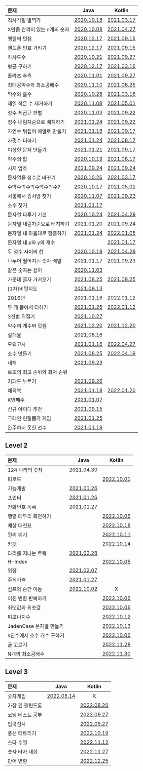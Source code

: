 |문제|Java|Kotlin|
|:--|:--:|:--:|
|직사각형 별찍기|[2020.10.18](./programmers-md/programmers-java-md/programmers-java-lv1/rectangular-star-printing.md)|[2021.03.17](./programmers-md/programmers-kotlin-md/programmers-kotlin-lv1/rectangular%20star-printing.md)|
|X만큼 간격이 있는 n개의 숫자|[2020.10.08](./programmers-md/programmers-java-md/programmers-java-lv1/n-numbers-spaced-by-x.md)|[2021.04.27](./programmers-md/programmers-kotlin-md/programmers-kotlin-lv1/n%20numbers%20spaced%20by%20X.md)|
|행렬의 덧셈|[2020.12.17](./programmers-md/programmers-java-md/programmers-java-lv1/addition%20of%20matrix.md)|[2021.09.15](./programmers-md/programmers-kotlin-md/programmers-kotlin-lv1/addition%20of%20matrix.md)|
|핸드폰 번호 가리기|[2020.12.17](./programmers-md/programmers-java-md/programmers-java-lv1/Covering%20your%20cell%20phone%20number.md)|[2021.09.15](./programmers-md/programmers-kotlin-md/programmers-kotlin-lv1/Covering%20your%20cell%20phone%20number.md)|
|하샤드수|[2020.10.21](./programmers-md/programmers-java-md/programmers-java-lv1/Hashad%20number.md)|[2021.09.27](./programmers-md/programmers-kotlin-md/programmers-kotlin-lv1/Hashad%20number.md)|
|평균 구하기|[2020.12.17](./programmers-md/programmers-java-md/programmers-java-lv1/average%20finding.md)|[2021.03.16](./programmers-md/programmers-kotlin-md/programmers-kotlin-lv1/average%20finding.md)|
|콜라츠 추측|[2020.11.01](./programmers-md/programmers-java-md/programmers-java-lv1/Colatz%20conjecture.md)|[2021.09.27](./programmers-md/programmers-kotlin-md/programmers-kotlin-lv1/Colatz%20conjecture.md)|
|최대공약수와 최소공배수|[2020.11.10](./programmers-md/programmers-java-md/programmers-java-lv1/maximum%20common%20divisor%20and%20minimum%20common%20multiple.md)|[2021.08.25](./programmers-md/programmers-kotlin-md/programmers-kotlin-lv1/maximum%20common%20divisor%20and%20minimum%20common%20multiple.md)|
|짝수와 홀수|[2020.10.28](./programmers-md/programmers-java-md/programmers-java-lv1/even%20and%20odd%20numbers.md)|[2021.03.16](./programmers-md/programmers-kotlin-md/programmers-kotlin-lv1/even%20and%20odd%20numbers.md)|
|제일 작은 수 제거하기|[2020.11.08](./programmers-md/programmers-java-md/programmers-java-lv1/Remove%20the%20smallest%20number.md)|[2021.05.01](./programmers-md/programmers-kotlin-md/programmers-kotlin-lv1/Remove%20the%20smallest%20number.md)|
|정수 제곱근 판별|[2020.11.03](./programmers-md/programmers-java-md/programmers-java-lv1/integer%20square%20root%20determination.md)|[2021.09.22](./programmers-md/programmers-kotlin-md/programmers-kotlin-lv1/integer%20square%20root%20determination.md)|
|정수 내림차순으로 배치하기|[2021.01.24](./programmers-md/programmers-java-md/programmers-java-lv1/Place%20in%20order%20of%20integer%20descending%20order.md)|[2021.09.22](./programmers-md/programmers-kotlin-md/programmers-kotlin-lv1/Place%20in%20order%20of%20integer%20descending%20order.md)|
|자연수 뒤집어 배열로 만들기|[2021.01.18](./programmers-md/programmers-java-md/programmers-java-lv1/reverse%20natural%20number%20arrangement.md)|[2021.09.17](./programmers-md/programmers-kotlin-md/programmers-kotlin-lv1/Turn%20the%20natural%20number%20into%20an%20array.md)|
|자릿수 더하기|[2021.01.24](./programmers-md/programmers-java-md/programmers-java-lv1/digit%20addition.md)|[2021.08.17](./programmers-md/programmers-kotlin-md/programmers-kotlin-lv1/digit%20addition.md)|
|이상한 문자 만들기|[2021.01.21](./programmers-md/programmers-java-md/programmers-java-lv1/making%20strange%20characters.md)|[2021.09.17](./programmers-md/programmers-kotlin-md/programmers-kotlin-lv1/making%20strange%20characters.md)|
|약수의 합|[2020.10.19](./programmers-md/programmers-java-md/programmers-java-lv1/sum-of-yacksu.md)|[2021.08.17](./programmers-md/programmers-kotlin-md/programmers-kotlin-lv1/sum%20of%20yaksu.md)|
|시저 암호|[2021.09.24](./programmers-md/programmers-java-md/programmers-java-lv1/Caesar's%20code.md)|[2021.09.24](./programmers-md/programmers-kotlin-md/programmers-kotlin-lv1/Caesar%20cipher.md)|
|문자열을 정수로 바꾸기|[2020.10.26](./programmers-md/programmers-java-md/programmers-java-lv1/replace%20a%20string%20with%20an%20integer.md)|[2021.03.17](./programmers-md/programmers-kotlin-md/programmers-kotlin-lv1/Turn%20a%20string%20into%20an%20integer.md)|
|수박수박수박수박수박수?|[2020.10.17](./programmers-md/programmers-java-md/programmers-java-lv1/watermelon-clap.md)|[2021.05.01](./programmers-md/programmers-kotlin-md/programmers-kotlin-lv1/watermelon-clap.md)|
|서울에서 김서방 찾기|[2020.11.07](./programmers-md/programmers-java-md/programmers-java-lv1/Finding%20Kim%20Seobang%20in%20Seoul.md)|[2021.09.23](./programmers-md/programmers-kotlin-md/programmers-kotlin-lv1/Finding%20Kim%20Seobang%20in%20Seoul.md)|
|소수 찾기|[2021.01.17](./programmers-md/programmers-java-md/programmers-java-lv2/prime%20number%20finding.md)||
|문자열 다루기 기본|[2020.10.24](./programmers-md/programmers-java-md/programmers-java-lv1/string%20handling%20basic.md)|[2021.04.29](./programmers-md/programmers-kotlin-md/programmers-kotlin-lv1/string%20handling%20basics.md)|
|문자열 내림차순으로 배치하기|[2021.01.20](./programmers-md/programmers-java-md/programmers-java-lv1/arrange%20in%20descending%20order%20of%20strings.md)|[2021.09.24](./programmers-md/programmers-kotlin-md/programmers-kotlin-lv1/arrange%20in%20descending%20order%20of%20strings.md)|
|문자열 내 마음대로 정렬하기|[2021.01.24](./programmers-md/programmers-java-md/programmers-java-lv1/Align%20the%20string%20at%20my%20disposal.md)|[2022.01.05](./programmers-md/programmers-kotlin-md/programmers-kotlin-lv1/sort%20randomly%20within%20a%20string.md)|
|문자열 내 p와 y의 개수||[2021.01.17](./programmers-md/programmers-java-md/programmers-java-lv1/the%20number%20of%20p%20and%20y%20in%20a%20string.md)||
|두 정수 사이의 합|[2020.10.19](./programmers-md/programmers-java-md/programmers-java-lv1/sum%20of%20two%20integers.md)|[2021.04.29](./programmers-md/programmers-kotlin-md/programmers-kotlin-lv1/sum%20of%20two%20integers.md)|
|나누어 떨어지는 숫자 배열|[2021.01.17](./programmers-md/programmers-java-md/programmers-java-lv1/divisible%20sequence%20of%20numbers.md)|[2021.09.23](./programmers-md/programmers-kotlin-md/programmers-kotlin-lv1/divisible%20sequence%20of%20numbers.md)|
|같은 숫자는 싫어|[2020.11.03](./programmers-md/programmers-java-md/programmers-java-lv1/I%20don't%20like%20the%20same%20number.md)||
|가운데 글자 가져오기|[2021.08.25](./programmers-md/programmers-java-md/programmers-java-lv1/middle%20letter%20import.md)|[2021.08.25](./programmers-md/programmers-kotlin-md/programmers-md/programmers-kotlin-md/programmers-kotlin-lv1/Get%20the%20middle%20letter.md)|
|\[1차\]비밀지도|[2021.09.13](./programmers-md/programmers-java-md/programmers-java-lv1/secret%20map.md)||
|2016년|[2021.01.16](./programmers-md/programmers-java-md/programmers-java-lv1/Year%20of%202016.md)|[2022.01.12](./programmers-md/programmers-kotlin-md/programmers-kotlin-lv1/year-2016.md)|
|두 개 뽑아서 더하기|[2021.01.25](./programmers-md/programmers-java-md/programmers-java-lv1/Pick%20two%20and%20add%20them.md)|[2022.01.12](./programmers-md/programmers-kotlin-md/programmers-kotlin-lv1/Two%20more%20and%20add.md)|
|3진법 뒤집기|[2021.10.27](./programmers-md/programmers-java-md/programmers-java-lv1/triad%20flip.md)||
|약수의 개수와 덧셈|[2021.12.20](./programmers-md/programmers-java-md/programmers-java-lv1/number%20and%20addition%20of%20mineral%20water.md)|[2021.12.20](./programmers-md/programmers-kotlin-md/programmers-kotlin-lv1/number%20and%20addition%20of%20mineral%20water.md)|
|실패율|[2021.08.16](./programmers-md/programmers-java-md/programmers-java-lv1/failure%20rate.md)||
|모의고사|[2021.01.16](./programmers-md/programmers-java-md/programmers-java-lv1/mock%20test.md)|[2022.04.27](./programmers-md/programmers-kotlin-md/programmers-kotlin-lv1/mock%20test.md)|
|소수 만들기|[2021.08.25](./programmers-md/programmers-java-md/programmers-java-lv1/decimal%20making.md)|[2022.04.19](./programmers-md/programmers-kotlin-md/programmers-kotlin-lv1/decimal%20making.md)|
|내적|[2021.09.23](./programmers-md/programmers-java-md/programmers-java-lv1/inner%2C%20internal.md)||
|로또의 최고 순위와 최저 순위||
|키패드 누르기|[2021.09.26](./programmers-md/programmers-java-md/programmers-java-lv1/keypad-press.md)||
|체육복|[2021.01.18](./programmers-md/programmers-java-md/programmers-java-lv1/sportswear.md)|[2022.01.20](./programmers-md/programmers-kotlin-md/programmers-kotlin-lv1/sportswear.md)|
|K번째수|[2021.01.07](./programmers-md/programmers-java-md/programmers-java-lv1/K-th%20number.md)||
|신규 아이디 추천|[2021.09.15](./programmers-md/programmers-java-md/programmers-java-lv1/new%20ID%20recommendation.md)||
|크레인 인형뽑기 게임|[2021.01.25](./programmers-md/programmers-java-md/programmers-java-lv1/crane%20doll%20drawing%20game.md)||
|완주하지 못한 선수|[2021.01.19](./programmers-md/programmers-java-md/programmers-java-lv1/unskilled%20player.md)||


## Level 2
|문제|Java|Kotlin|
|:--|:--:|:--:|
|124 나라의 숫자|[2021.04.30](./programmers-md/programmers-java-md/programmers-java-lv2/124%20countries'%20numbers.md)||
|피로도||[2022.10.01](./programmers-md/programmers-kotlin-md/programmers-kotlin-lv2/fatigue.md)|
|기능개발|[2021.01.26](./programmers-md/programmers-java-md/programmers-java-lv2/develop%20function.md)||
|프린터|[2021.01.26](./programmers-md/programmers-java-md/programmers-java-lv2/printer.md)||
|전화번호 목록|[2021.01.27](./programmers-md/programmers-java-md/programmers-java-lv2/telephone%20number%20list.md)||
|행렬 테두리 회전하기||[2022.10.06](./programmers-md/programmers-kotlin-md/programmers-kotlin-lv2/RotateMatrixBorders.md)|
|예상 대진표||[2022.10.18](./programmers-md/programmers-kotlin-md/programmers-kotlin-lv2/ExpectedDraw.md)|
|멀리 뛰기||[2022.10.11](./programmers-md/programmers-kotlin-md/programmers-kotlin-lv2/JumpFar.md)|
|카펫||[2022.10.14](./programmers-md/programmers-kotlin-md/programmers-kotlin-lv2/Carpet.md)|
|다리를 지나는 트럭|[2021.02.28](./programmers-md/programmers-java-md/programmers-java-lv2/a%20truck%20that%20runs%20through%20a%20bridge.md)||
|H-Index||[2022.10.05](./programmers-md/programmers-kotlin-md/programmers-kotlin-lv2/H-Index.md)|
|위장|[2021.02.07](./programmers-md/programmers-java-md/programmers-java-lv2/Camouflage.md)||
|주식가격|[2021.01.27](./programmers-md/programmers-java-md/programmers-java-lv2/stock%20price.md)||
|점프와 순간 이동|[2022.10.02](./programmers-md/programmers-java-md/programmers-java-lv2/jump_and_teleport.md)|X|
|이진 변환 반복하기||[2022.10.06](./programmers-md/programmers-kotlin-md/programmers-kotlin-lv2/RepeatBinaryTransformation.md)|
|최댓값과 최솟값||[2022.10.06](./programmers-md/programmers-kotlin-md/programmers-kotlin-lv2/MaximumAndMinimum.md)|
|피보나치수||[2022.10.12](./programmers-md/programmers-kotlin-md/programmers-kotlin-lv2/Fibonacci.md)|
|JadenCase 문자열 만들기||[2022.10.13](./programmers-md/programmers-kotlin-md/programmers-kotlin-lv2/JadenCaseStrings.md)|
|k진수에서 소수 개수 구하기||[2022.10.06](./programmers-md/programmers-kotlin-md/programmers-kotlin-lv2/FindTheNumberOfDecimalsInKNumber.md)|
|귤 고르기||[2022.11.28](./programmers-md/programmers-kotlin-md/programmers-kotlin-lv2/PickingTangerines.md)|
|N개의 최소공배수||[2022.11.30](./programmers-md/programmers-kotlin-md/programmers-kotlin-lv2/LeastCommonMultiple.md)|


## Level 3
|문제|Java|Kotlin|
|:--|:--:|:--:|
|숫자게임|[2022.08.14](./programmers-md/programmers-java-md/programmers-java-lv3/number-game.md)| X |
|가장 긴 팰린드롬|  | [2022.08.20](./programmers-md/programmers-kotlin-md/programmers-kotlin-lv3/long-palindrom.md) |
|코딩 테스트 공부||[2022.09.27](./programmers-md/programmers-kotlin-md/programmers-kotlin-lv3/studying_for_coding_test.md)|
|입국심사||[2022.09.27](./programmers-md/programmers-kotlin-md/programmers-kotlin-lv3/Immigration.md)|
|풍선 터트리기||[2022.10.19](./programmers-md/programmers-kotlin-md/programmers-kotlin-lv3/PoppingBallons.md)|
|스타 수열||[2022.11.12](./programmers-md/programmers-kotlin-md/programmers-kotlin-lv3/StarSequence.md)|
|숫자 타자 대회||[2022.11.27](./programmers-md/programmers-kotlin-md/programmers-kotlin-lv3/NumberTypingContest.md)|
|단어 변환||[2022.12.25](./programmers-md/programmers-kotlin-md/programmers-kotlin-lv3/ChangeWord.md)|